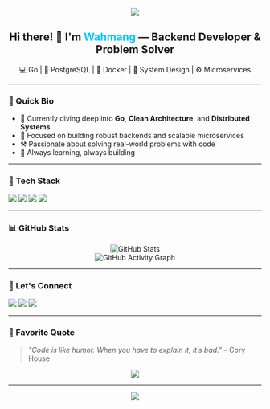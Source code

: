 <!-- Banner Header -->
<p align="center">
  <img src="https://capsule-render.vercel.app/api?type=waving&color=0:00c6ff,100:0072ff&height=200&section=header&text=Wahmang%20👋&fontSize=40&fontColor=ffffff" />
</p>

<!-- Intro -->
<h2 align="center">Hi there! 👋 I'm <span style="color:#00c6ff">Wahmang</span> — Backend Developer & Problem Solver</h2>
<p align="center">💻 Go | 🐘 PostgreSQL | 🐳 Docker | 🧠 System Design | ⚙️ Microservices</p>

---

### 🧠 Quick Bio

- 🌱 Currently diving deep into **Go**, **Clean Architecture**, and **Distributed Systems**
- 💼 Focused on building robust backends and scalable microservices
- ⚒️ Passionate about solving real-world problems with code
- 🎯 Always learning, always building

---

### 🚀 Tech Stack

<p align="left">
  <img src="https://img.shields.io/badge/-Go-00ADD8?style=for-the-badge&logo=go&logoColor=white" />
  <img src="https://img.shields.io/badge/-PostgreSQL-4169E1?style=for-the-badge&logo=postgresql&logoColor=white" />
  <img src="https://img.shields.io/badge/-Docker-2496ED?style=for-the-badge&logo=docker&logoColor=white" />
  <img src="https://img.shields.io/badge/-Git-F05032?style=for-the-badge&logo=git&logoColor=white" />
</p>

---

### 📊 GitHub Stats

<p align="center">
  <img src="https://github-readme-stats.vercel.app/api?username=wahmang1&show_icons=true&theme=tokyonight" alt="GitHub Stats" />
  <br>
  <img src="https://github-readme-activity-graph.vercel.app/graph?username=wahmang1&theme=tokyo-night" alt="GitHub Activity Graph" />
</p>

---

### 🤝 Let's Connect

<p align="left">
  <a href="mailto:wahmang1@gmail.com"><img src="https://img.shields.io/badge/Gmail-D14836?style=for-the-badge&logo=gmail&logoColor=white"></a>
  <a href="https://linkedin.com/in/wahmang"><img src="https://img.shields.io/badge/-LinkedIn-blue?style=for-the-badge&logo=linkedin&logoColor=white"></a>
  <a href="https://instagram.com/wahmang_"><img src="https://img.shields.io/badge/-Instagram-E4405F?style=for-the-badge&logo=instagram&logoColor=white"></a>
</p>

---

### 💬 Favorite Quote

> _"Code is like humor. When you have to explain it, it’s bad."_ – Cory House

<p align="center">
  <img src="https://readme-typing-svg.herokuapp.com?font=Fira+Code&size=20&duration=3000&pause=1000&color=00c6ff&center=true&width=500&lines=Keep+Learning...;Keep+Building...;Keep+Evolving+🚀" />
</p>

---

<!-- Footer wave -->
<p align="center">
  <img src="https://capsule-render.vercel.app/api?type=waving&color=0:00c6ff,100:0072ff&height=150&section=footer" />
</p>
